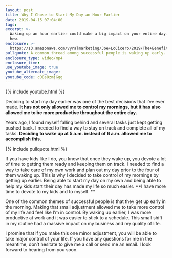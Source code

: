 ```yaml
---
layout: post
title: Why I Chose to Start My Day an Hour Earlier
date: 2019-04-15 07:04:00
tags:
excerpt: >-
  Waking up an hour earlier could make a big impact on your entire day. Here’s
  how.
enclosure: >-
  https://s3.amazonaws.com/vyralmarketing/Joe+LoCicero/2019/The+Benefits+Of+Waking+Up+Early.mp4
pullquote: A common thread among successful people is waking up early.
enclosure_type: video/mp4
enclosure_time:
use_youtube_image: true
youtube_alternate_image:
youtube_code: cD8s8zmjGgg
---
```


{% include youtube.html %}

Deciding to start my day earlier was one of the best decisions that I’ve ever made. **It has not only allowed me to control my mornings, but it has also allowed me to be more productive throughout the entire day.**

Years ago, I found myself falling behind and several tasks just kept getting pushed back. I needed to find a way to stay on track and complete all of my tasks. **Deciding to wake up at 5 a.m. instead of 6 a.m. allowed me to accomplish this.**

{% include pullquote.html %}

If you have kids like I do, you know that once they wake up, you devote a lot of time to getting them ready and keeping them on track. I needed to find a way to take care of my own work and plan out my day prior to the four of them waking up. This is why I decided to take control of my mornings by getting up earlier. Being able to start my day on my own and being able to help my kids start their day has made my life so much easier. **I have more time to devote to my kids and to myself. **

One of the common themes of successful people is that they get up early in the morning. Making that small adjustment allowed me to take more control of my life and feel like I’m in control. By waking up earlier, I was more productive at work and it was easier to stick to a schedule. This small shift in my routine had a massive impact on my business and my quality of life.

I promise that if you make this one minor adjustment, you will be able to take major control of your life. If you have any questions for me in the meantime, don’t hesitate to give me a call or send me an email. I look forward to hearing from you soon.
